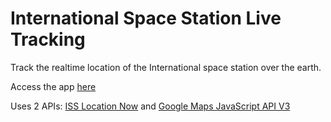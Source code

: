 # International Space Station Live Tracking

Track the realtime location of the International space station over the earth. 

Access the app [here](http://exonar.herokuapp.com/)

Uses 2 APIs: [ISS Location Now](http://open-notify.org/Open-Notify-API/ISS-Location-Now/) and [Google Maps JavaScript API V3](https://developers.google.com/maps/documentation/javascript/reference/)

